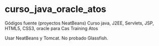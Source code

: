 # curso_java_oracle_atos
Gódigos fuente (proyectos NeatBeans) Curso java, J2EE, Servlets, JSP, HTML5, CSS3, oracle para Cas Training Atos

Usar NeatBeans y Tomcat. No probado Glassfish.
